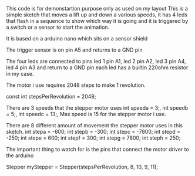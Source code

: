 This code is for demonstartion purpose only as used on my layout
This is a simple sketch that moves a lift up and down a various speeds, it has 4 leds that flash in a sequence to show which way it is going and it is triggered by a switch or a sensor to start the animation.

It is based on a arduino nano which sits on a sensor shield

The trigger sensor is on pin  A5 and returns to a GND pin

The four leds are connected to pins
led 1 pin A1, led 2 pin A2, led 3 pin A4, led 4 pin A3 and return to a GND pin each led has a builtin 220ohm resistor in my case.

The motor i use requires 2048 steps to make 1 revolution.

const int stepsPerRevolution = 2048;


There are 3 speeds that the stepper motor uses int speeda = 3;, int speedb = 5;, int speedc = 13;, Max speed is 15 for the stepper motor i use.

There are 8 different amount of movement the stepper motor uses in this sketch.
int stepa = -600;
int stepb = -300;
int stepc = -7800;
int stepd = -250;
int stepe = 600;
int stepf = 300;
int stepg = 7800;
int steph = 250;

The important thing to watch for is the pins that connect the motor driver to the arduino

Stepper myStepper = Stepper(stepsPerRevolution, 8, 10, 9, 11);


